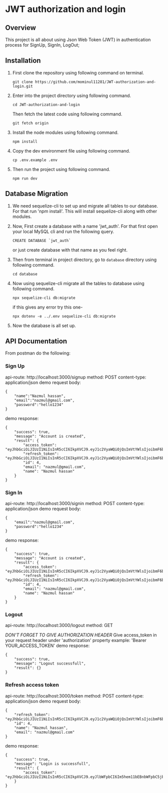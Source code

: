 # JWT authorization and login

## Overview

This project is all about using Json Web Token (JWT) in authentication process for SignUp, SignIn, LogOut;

## Installation

1. First clone the repository using following command on terminal.
    ```
    git clone https://github.com/mominul11281/JWT-authorization-and-login.git
    ```
2. Enter into the project directory using following command.
    ```
    cd JWT-authorization-and-login
    ```
    Then fetch the latest code using following command.
    ```
    git fetch origin
    ```
3. Install the node modules using following command.
    ```
    npm install
    ```
4. Copy the dev environment file using following command.
    ```
    cp .env.example .env
    ```
5. Then run the project using following command.
    ```
    npm run dev
    ```

## Database Migration

1. We need sequelize-cli to set up and migrate all tables to our database. For that run 'npm install'. This will install
   sequelize-cli along with other modules.

2. Now, First create a database with a name 'jwt_auth'. For that first open your local MySQL cli and run the following query.
    ```
    CREATE DATABASE `jwt_auth`
    ```
    or just create database with that name as you feel right.
3. Then from terminal in project directory, go to `database` directory using following command.
    ```
    cd database
    ```
4. Now using sequelize-cli migrate all the tables to database using following command.
    ```
    npx sequelize-cli db:migrate
    ```
    if this gives any error try this one-
    ```
    npx dotenv -e ../.env sequelize-cli db:migrate
    ```
5. Now the database is all set up.

## API Documentation

From postman do the following:

### Sign Up

api-route: http://localhost:3000/signup
method: POST
content-type: application/json
demo request body:

```
{
    "name":"Nazmul hassan",
    "email":"nazmul@gmail.com",
    "password":"hello1234"
}
```

demo response:

```
{
    "success": true,
    "message": "Account is created",
    "result": {
        "access_token": "eyJhbGciOiJIUzI1NiIsInR5cCI6IkpXVCJ9.eyJ1c2VyaWQiOjQsImVtYWlsIjoibmF6bXVsQGdtYWlsLmNvbSIsIm5hbWUiOiJOYXptdWwgaGFzc2FuIiwiaWF0IjoxNjUyMTYwMjkzLCJleHAiOjE2NTIxNjAyOTN9.aWjkhQZ9mHpk_VmBeJFRFWgd4eaadjUwsCNrePiLPrs",
        "refresh_token": "eyJhbGciOiJIUzI1NiIsInR5cCI6IkpXVCJ9.eyJ1c2VyaWQiOjQsImVtYWlsIjoibmF6bXVsQGdtYWlsLmNvbSIsIm5hbWUiOiJOYXptdWwgaGFzc2FuIiwiaWF0IjoxNjUyMTYwMjkzLCJleHAiOjE2NTIyNDY2OTN9.DSTsTaRGb8p0bjnZcAEKyMepUBaB2SBtERZ3LWOZ1mQ",
        "id": 4,
        "email": "nazmul@gmail.com",
        "name": "Nazmul hassan"
    }
}
```

### Sign In

api-route: http://localhost:3000/signin
method: POST
content-type: application/json
demo request body:

```
{
    "email":"nazmul@gmail.com",
    "password":"hello1234"
}
```

demo response:

```
{
    "success": true,
    "message": "Account is created",
    "result": {
        "access_token": "eyJhbGciOiJIUzI1NiIsInR5cCI6IkpXVCJ9.eyJ1c2VyaWQiOjQsImVtYWlsIjoibmF6bXVsQGdtYWlsLmNvbSIsIm5hbWUiOiJOYXptdWwgaGFzc2FuIiwiaWF0IjoxNjUyMTYwMjkzLCJleHAiOjE2NTIxNjAyOTN9.aWjkhQZ9mHpk_VmBeJFRFWgd4eaadjUwsCNrePiLPrs",
        "refresh_token": "eyJhbGciOiJIUzI1NiIsInR5cCI6IkpXVCJ9.eyJ1c2VyaWQiOjQsImVtYWlsIjoibmF6bXVsQGdtYWlsLmNvbSIsIm5hbWUiOiJOYXptdWwgaGFzc2FuIiwiaWF0IjoxNjUyMTYwMjkzLCJleHAiOjE2NTIyNDY2OTN9.DSTsTaRGb8p0bjnZcAEKyMepUBaB2SBtERZ3LWOZ1mQ",
        "id": 4,
        "email": "nazmul@gmail.com",
        "name": "Nazmul hassan"
    }
}
```

### Logout

api-route: http://localhost:3000/logout
method: GET

_DON'T FORGET TO GIVE AUTHORIZATION HEADER_
Give access_token in your request header under 'authorization' property
example: 'Bearer YOUR_ACCESS_TOKEN'
demo response:

```
{
    "success": true,
    "message": "Logout successfull",
    "result": {}
}
```

### Refresh access token

api-route: http://localhost:3000/token
method: POST
content-type: application/json
demo request body:

```
{
    "refresh_token": "eyJhbGciOiJIUzI1NiIsInR5cCI6IkpXVCJ9.eyJ1c2VyaWQiOjQsImVtYWlsIjoibmF6bXVsQGdtYWlsLmNvbSIsIm5hbWUiOiJOYXptdWwgaGFzc2FuIiwiaWF0IjoxNjUyMTYwNDI3LCJleHAiOjE2NTIxNjQwMjd9.Bh2FlTrVDlM3SYj8YRMvK0zTTidgLmdkzUqWaeBEDkU",
    "id": 4,
    "name": "Nazmul hassan",
    "email": "nazmul@gmail.com"
}
```

demo response:

```
{
    "success": true,
    "message": "Login is successfull",
    "result": {
        "access_token": "eyJhbGciOiJIUzI1NiIsInR5cCI6IkpXVCJ9.eyJlbWFpbCI6Im5hem11bEBnbWFpbC5jb20iLCJuYW1lIjoiTmF6bXVsIGhhc3NhbiIsImlhdCI6MTY1MjE2MDUxMSwiZXhwIjoxNjUyMTYwNTExfQ.LQf64sskbowaOmJLq8DLnYM2ILlUWX78zLzLxgWvYQg"
    }
}
```
